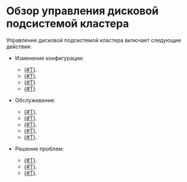 # Обзор управления дисковой подсистемой кластера

Управление дисковой подсистемой кластера включает следующие действия:

* Изменение конфигурации:

  * [{#T}](cluster_expansion.md).
  * [{#T}](adding_storage_groups.md).
  * [{#T}](../../administration/state-storage-move.md)
  * [{#T}](../../administration/static-group-move.md)

* Обслуживание:

  * [{#T}](node_restarting.md).
  * [{#T}](scrubbing.md).
  * [{#T}](selfheal.md).
  * [{#T}](../../administration/decommissioning.md).
  * [{#T}](moving_vdisks.md).

* Решение проблем:

  * [{#T}](failure_model.md).
  * [{#T}](balancing_load.md).
  * [{#T}](disk_end_space.md).
